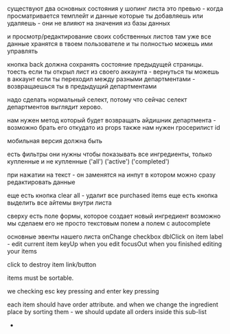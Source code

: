 

существуют два основных состояния у шопинг листа
это превью - когда просматривается темплейт и данные которые ты добавляешь или удаляешь - они не влияют на значения из базы данных

и просмотр/редактирование своих собственных листов
там уже все данные хранятся в твоем пользователе и ты полностью можешь ими управлять

кнопка back должна сохранять состояние предыдущей страницы.
тоесть если ты открыл лист из своего аккаунта - вернуться ты можешь в аккаунт
если ты переходил между разными департментами - возвращаешься ты в предыдущий департментами

надо сделать нормальный селект, потому что сейчас селект департментов выглядит херово.



нам нужен метод который будет возвращать айдишник департмента - возможно брать его откудато из props
также нам нужен гросерилист id


мобильная версия должна быть


есть фильтры
они нужны чтобы показывать все ингредиенты, только купленные и не купленные
('all')
('active')
('completed')

при нажатии на текст - он заменятся на инпут в котором можно сразу редактировать данные

еще есть кнопка clear all - удалит все purchased items
еще есть кнопка выделить все айтемы внутри листа


сверху есть поле формы, которое создает новый ингредиент
возможно мы сделаем его не просто текстовым полем а полем с autocomplete



основные эвенты нашего листа
onChange checkbox
dblClick on item label - edit current item
keyUp when you edit
focusOut when you finished editing your items

click to destroy item link/button

items must be sortable.



we checking esc key pressing and enter key pressing

each item should have order attribute.
and when we change the ingredient place by sorting them - we should update all orders inside this sub-list

-
